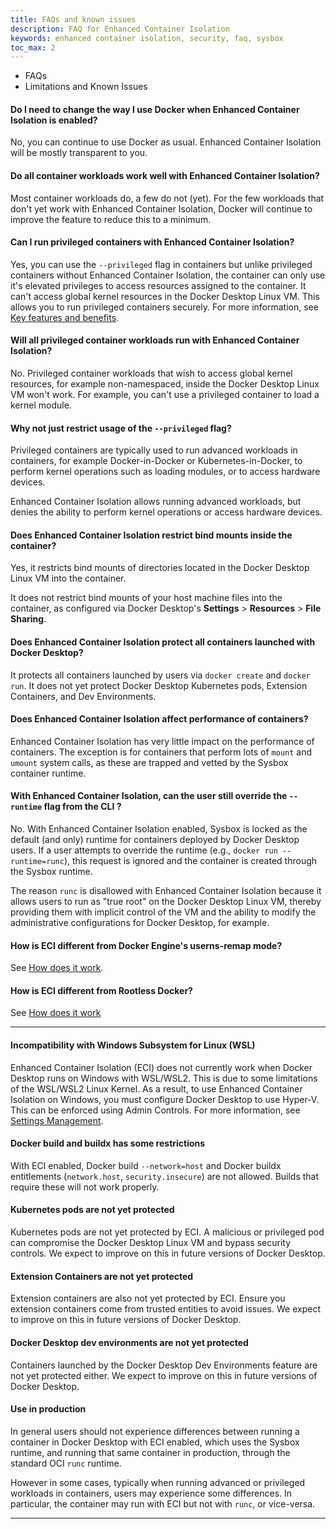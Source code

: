 ```yaml
---
title: FAQs and known issues
description: FAQ for Enhanced Container Isolation 
keywords: enhanced container isolation, security, faq, sysbox
toc_max: 2
---
```


<ul class="nav nav-tabs">
  <li class="active"><a data-toggle="tab" data-target="#tab3">FAQs</a></li>
  <li><a data-toggle="tab" data-target="#tab4">Limitations and Known Issues</a></li>
</ul>
<div class="tab-content">
<div id="tab3" class="tab-pane fade in active" markdown="1">

#### Do I need to change the way I use Docker when Enhanced Container Isolation is enabled?

No, you can continue to use Docker as usual. Enhanced Container Isolation will be mostly transparent to you.

#### Do all container workloads work well with Enhanced Container Isolation?

Most container workloads do, a few do not (yet). For the few workloads that
don't yet work with Enhanced Container Isolation, Docker will continue to improve the feature to reduce
this to a minimum.

#### Can I run privileged containers with Enhanced Container Isolation?

Yes, you can use the `--privileged` flag in containers but unlike privileged
containers without Enhanced Container Isolation, the container can only use it's elevated privileges to
access resources assigned to the container. It can't access global kernel
resources in the Docker Desktop Linux VM. This allows you to run privileged
containers securely. For more information, see [Key features and benefits](features-benefits.md#privileged-containers-are-also-secured).

#### Will all privileged container workloads run with Enhanced Container Isolation?

No. Privileged container workloads that wish to access global kernel resources, for example non-namespaced, inside the Docker Desktop Linux VM won't
work. For example, you can't use a privileged container to load a kernel module.

#### Why not just restrict usage of the `--privileged` flag?

Privileged containers are typically used to run advanced workloads in
containers, for example Docker-in-Docker or Kubernetes-in-Docker, to
perform kernel operations such as loading modules, or to access hardware
devices.

Enhanced Container Isolation allows running advanced workloads, but denies the ability to perform
kernel operations or access hardware devices.

#### Does Enhanced Container Isolation restrict bind mounts inside the container?

Yes, it restricts bind mounts of directories located in the Docker Desktop Linux
VM into the container.

It does not restrict bind mounts of your host machine files into the container,
as configured via Docker Desktop's **Settings** > **Resources** > **File Sharing**.

#### Does Enhanced Container Isolation protect all containers launched with Docker Desktop?

It protects all containers launched by users via `docker create` and `docker run`. It does not yet protect Docker Desktop Kubernetes pods, Extension
Containers, and Dev Environments.

#### Does Enhanced Container Isolation affect performance of containers?

Enhanced Container Isolation has very little impact on the performance of containers. The exception is
for containers that perform lots of `mount` and `umount` system calls, as these
are trapped and vetted by the Sysbox container runtime.

#### With Enhanced Container Isolation, can the user still override the `--runtime` flag from the CLI ?

No. With Enhanced Container Isolation enabled, Sysbox is locked as the default (and only) runtime for
containers deployed by Docker Desktop users. If a user attempts to override the
runtime (e.g., `docker run --runtime=runc`), this request is ignored and the
container is created through the Sysbox runtime.

The reason `runc` is disallowed with Enhanced Container Isolation because it
allows users to run as "true root" on the Docker Desktop Linux VM, thereby
providing them with implicit control of the VM and the ability to modify the
administrative configurations for Docker Desktop, for example.

#### How is ECI different from Docker Engine's userns-remap mode?

See [How does it work](how-eci-works.md#enhanced-container-isolation-vs-docker-userns-remap-mode).

#### How is ECI different from Rootless Docker?

See [How does it work](how-eci-works.md#enhanced-container-isolation-vs-rootless-docker)

<hr>
</div>
<div id="tab4" class="tab-pane fade" markdown="1">

#### Incompatibility with Windows Subsystem for Linux (WSL)
Enhanced Container Isolation (ECI) does not currently work when Docker Desktop runs on
Windows with WSL/WSL2. This is due to some limitations of the WSL/WSL2 Linux
Kernel. As a result, to use Enhanced Container Isolation on Windows, you must
configure Docker Desktop to use Hyper-V. This can be enforced using Admin
Controls. For more information, see [Settings Management](../settings-management/index.md).

#### Docker build and buildx has some restrictions
With ECI enabled, Docker build `--network=host` and Docker buildx entitlements
(`network.host`, `security.insecure`) are not allowed. Builds that require
these will not work properly.

#### Kubernetes pods are not yet protected
Kubernetes pods are not yet protected by ECI. A malicious or privileged pod can
compromise the Docker Desktop Linux VM and bypass security controls. We expect
to improve on this in future versions of Docker Desktop.

#### Extension Containers are not yet protected
Extension containers are also not yet protected by ECI. Ensure you extension
containers come from trusted entities to avoid issues. We expect to improve on
this in future versions of Docker Desktop.

#### Docker Desktop dev environments are not yet protected
Containers launched by the Docker Desktop Dev Environments feature are not yet
protected either. We expect to improve on this in future versions of Docker
Desktop.

#### Use in production
In general users should not experience differences between running a container
in Docker Desktop with ECI enabled, which uses the Sysbox runtime, and running
that same container in production, through the standard OCI `runc` runtime.

However in some cases, typically when running advanced or privileged workloads in
containers, users may experience some differences. In particular, the container
may run with ECI but not with `runc`, or vice-versa.

<hr>
</div>
</div>